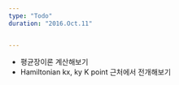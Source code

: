 ```yaml
---
type: "Todo"
duration: "2016.Oct.11"


---
```


 * 평균장이론 계산해보기
 * Hamiltonian kx, ky K point 근처에서 전개해보기
 
